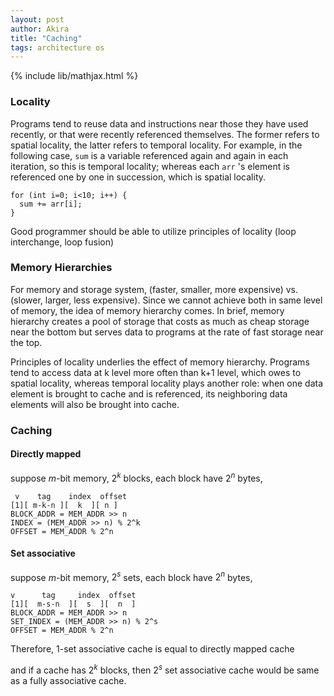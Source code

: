 ```yaml
---
layout: post
author: Akira
title: "Caching"
tags: architecture os
---
```

{% include lib/mathjax.html %}


<script type="text/javascript" async
  src="https://cdnjs.cloudflare.com/ajax/libs/mathjax/2.7.5/MathJax.js?config=TeX-MML-AM_CHTML">
</script>

<script type="text/x-mathjax-config">
  MathJax.Hub.Config({
    extensions: [
      "MathMenu.js",
      "MathZoom.js",
      "AssistiveMML.js",
      "a11y/accessibility-menu.js"
    ],
    jax: ["input/TeX", "output/CommonHTML"],
    TeX: {
      extensions: [
        "AMSmath.js",
        "AMSsymbols.js",
        "noErrors.js",
        "noUndefined.js",
      ]
    }
  });
</script>



### Locality 

Programs tend to reuse data and instructions near those they have used recently, or that were recently referenced themselves. The former refers to spatial locality, the latter refers to temporal locality.
For example, in the following case, `sum` is a variable referenced again and again in each iteration, so this is temporal locality; whereas each `arr` 's element is referenced one by one in succession, which is spatial locality. 
```
for (int i=0; i<10; i++) {
  sum += arr[i];
}
```
Good programmer should be able to utilize principles of locality (loop interchange, loop fusion)


### Memory Hierarchies
For memory and storage system, (faster, smaller, more expensive) vs. (slower, larger, less expensive). Since we cannot achieve both in same level of memory,
 the idea of memory hierarchy comes. In brief, memory hierarchy creates a pool of storage that costs as much as cheap storage near the bottom but serves data to 
 programs at the rate of fast storage near the top. 

 Principles of locality underlies the effect of memory hierarchy. Programs tend to access data at k level more often than k+1 level, which owes to spatial locality, 
 whereas temporal locality plays another role: when one data element is brought to cache and is referenced, its neighboring data elements will also be brought into cache.



 ### Caching

#### Directly mapped

suppose $m$-bit memory,  $2^k$ blocks, each block have $2^n$ bytes, 

```
 v    tag    index  offset
[1][ m-k-n ][  k  ][ n ]
BLOCK_ADDR = MEM_ADDR >> n
INDEX = (MEM_ADDR >> n) % 2^k
OFFSET = MEM_ADDR % 2^n
```

#### Set associative 

suppose $m$-bit memory,  $2^s$ sets, each block have $2^n$ bytes, 

```
v      tag     index  offset
[1][  m-s-n  ][  s  ][  n  ]  
BLOCK_ADDR = MEM_ADDR >> n
SET_INDEX = (MEM_ADDR >> n) % 2^s
OFFSET = MEM_ADDR % 2^n
```

Therefore, 1-set associative cache is equal to directly mapped cache

and if a cache has $2^k$ blocks,  then $2^s$ set associative cache would be same as a fully associative cache.

